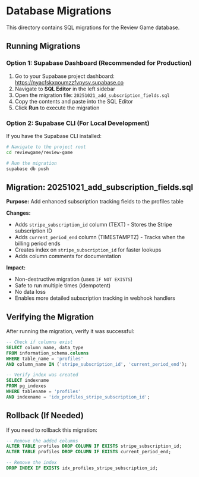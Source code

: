 # Database Migrations

This directory contains SQL migrations for the Review Game database.

## Running Migrations

### Option 1: Supabase Dashboard (Recommended for Production)

1. Go to your Supabase project dashboard: https://nyacfskxqoumzzfvpysv.supabase.co
2. Navigate to **SQL Editor** in the left sidebar
3. Open the migration file: `20251021_add_subscription_fields.sql`
4. Copy the contents and paste into the SQL Editor
5. Click **Run** to execute the migration

### Option 2: Supabase CLI (For Local Development)

If you have the Supabase CLI installed:

```bash
# Navigate to the project root
cd reviewgame/review-game

# Run the migration
supabase db push
```

## Migration: 20251021_add_subscription_fields.sql

**Purpose:** Add enhanced subscription tracking fields to the profiles table

**Changes:**
- Adds `stripe_subscription_id` column (TEXT) - Stores the Stripe subscription ID
- Adds `current_period_end` column (TIMESTAMPTZ) - Tracks when the billing period ends
- Creates index on `stripe_subscription_id` for faster lookups
- Adds column comments for documentation

**Impact:**
- Non-destructive migration (uses `IF NOT EXISTS`)
- Safe to run multiple times (idempotent)
- No data loss
- Enables more detailed subscription tracking in webhook handlers

## Verifying the Migration

After running the migration, verify it was successful:

```sql
-- Check if columns exist
SELECT column_name, data_type
FROM information_schema.columns
WHERE table_name = 'profiles'
AND column_name IN ('stripe_subscription_id', 'current_period_end');

-- Verify index was created
SELECT indexname
FROM pg_indexes
WHERE tablename = 'profiles'
AND indexname = 'idx_profiles_stripe_subscription_id';
```

## Rollback (If Needed)

If you need to rollback this migration:

```sql
-- Remove the added columns
ALTER TABLE profiles DROP COLUMN IF EXISTS stripe_subscription_id;
ALTER TABLE profiles DROP COLUMN IF EXISTS current_period_end;

-- Remove the index
DROP INDEX IF EXISTS idx_profiles_stripe_subscription_id;
```
